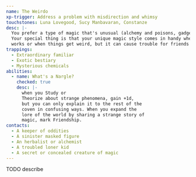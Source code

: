 ```yaml
---
name: The Weirdo
xp-trigger: Address a problem with misdirection and whimsy
touchstones: Luna Lovegood, Sucy Manbavaran, Constanze
desc: |-
  You prefer a type of magic that's unusual (alchemy and poisons, gadgeteering, fantastical creatures).
  Your special thing is that your unique magic style comes in handy when nothing else
  works or when things get weird, but it can cause trouble for friends too.
trappings:
  - Extraordinary familiar
  - Exotic bestiary
  - Mysterious chemicals
abilities:
  - name: What's a Nargle?
    checked: true
    desc: |-
      when you Study or
      Theorize about strange phenomena, gain +1d,
      but you can only explain it to the rest of the
      coven in confusing ways. When you expand the
      lore of the world by sharing a strange story of
      magic, mark Friendship.
contacts:
  - A keeper of oddities
  - A sinister masked figure
  - An herbalist or alchemist
  - A troubled loner kid
  - A secret or concealed creature of magic
---
```


TODO describe